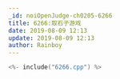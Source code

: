 ```yaml
---
_id: noiOpenJudge-ch0205-6266
title: 6266:取石子游戏
date: 2019-08-09 12:13
update: 2019-08-09 12:13
author: Rainboy
---
```


```c
<%- include("6266.cpp") %>
```

